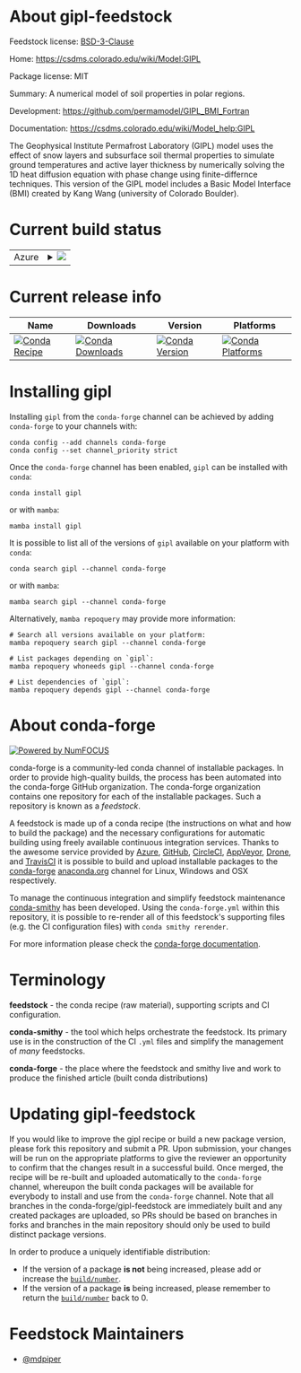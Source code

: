 About gipl-feedstock
====================

Feedstock license: [BSD-3-Clause](https://github.com/conda-forge/gipl-feedstock/blob/main/LICENSE.txt)

Home: https://csdms.colorado.edu/wiki/Model:GIPL

Package license: MIT

Summary: A numerical model of soil properties in polar regions.

Development: https://github.com/permamodel/GIPL_BMI_Fortran

Documentation: https://csdms.colorado.edu/wiki/Model_help:GIPL

The Geophysical Institute Permafrost Laboratory (GIPL) model uses
the effect of snow layers and subsurface soil thermal properties
to simulate ground temperatures and active layer thickness by
numerically solving the 1D heat diffusion equation with phase
change using finite-differnce techniques. This version of the GIPL
model includes a Basic Model Interface (BMI) created by Kang Wang
(university of Colorado Boulder).


Current build status
====================


<table>
    
  <tr>
    <td>Azure</td>
    <td>
      <details>
        <summary>
          <a href="https://dev.azure.com/conda-forge/feedstock-builds/_build/latest?definitionId=7289&branchName=main">
            <img src="https://dev.azure.com/conda-forge/feedstock-builds/_apis/build/status/gipl-feedstock?branchName=main">
          </a>
        </summary>
        <table>
          <thead><tr><th>Variant</th><th>Status</th></tr></thead>
          <tbody><tr>
              <td>linux_64</td>
              <td>
                <a href="https://dev.azure.com/conda-forge/feedstock-builds/_build/latest?definitionId=7289&branchName=main">
                  <img src="https://dev.azure.com/conda-forge/feedstock-builds/_apis/build/status/gipl-feedstock?branchName=main&jobName=linux&configuration=linux%20linux_64_" alt="variant">
                </a>
              </td>
            </tr><tr>
              <td>osx_64</td>
              <td>
                <a href="https://dev.azure.com/conda-forge/feedstock-builds/_build/latest?definitionId=7289&branchName=main">
                  <img src="https://dev.azure.com/conda-forge/feedstock-builds/_apis/build/status/gipl-feedstock?branchName=main&jobName=osx&configuration=osx%20osx_64_" alt="variant">
                </a>
              </td>
            </tr><tr>
              <td>osx_arm64</td>
              <td>
                <a href="https://dev.azure.com/conda-forge/feedstock-builds/_build/latest?definitionId=7289&branchName=main">
                  <img src="https://dev.azure.com/conda-forge/feedstock-builds/_apis/build/status/gipl-feedstock?branchName=main&jobName=osx&configuration=osx%20osx_arm64_" alt="variant">
                </a>
              </td>
            </tr>
          </tbody>
        </table>
      </details>
    </td>
  </tr>
</table>

Current release info
====================

| Name | Downloads | Version | Platforms |
| --- | --- | --- | --- |
| [![Conda Recipe](https://img.shields.io/badge/recipe-gipl-green.svg)](https://anaconda.org/conda-forge/gipl) | [![Conda Downloads](https://img.shields.io/conda/dn/conda-forge/gipl.svg)](https://anaconda.org/conda-forge/gipl) | [![Conda Version](https://img.shields.io/conda/vn/conda-forge/gipl.svg)](https://anaconda.org/conda-forge/gipl) | [![Conda Platforms](https://img.shields.io/conda/pn/conda-forge/gipl.svg)](https://anaconda.org/conda-forge/gipl) |

Installing gipl
===============

Installing `gipl` from the `conda-forge` channel can be achieved by adding `conda-forge` to your channels with:

```
conda config --add channels conda-forge
conda config --set channel_priority strict
```

Once the `conda-forge` channel has been enabled, `gipl` can be installed with `conda`:

```
conda install gipl
```

or with `mamba`:

```
mamba install gipl
```

It is possible to list all of the versions of `gipl` available on your platform with `conda`:

```
conda search gipl --channel conda-forge
```

or with `mamba`:

```
mamba search gipl --channel conda-forge
```

Alternatively, `mamba repoquery` may provide more information:

```
# Search all versions available on your platform:
mamba repoquery search gipl --channel conda-forge

# List packages depending on `gipl`:
mamba repoquery whoneeds gipl --channel conda-forge

# List dependencies of `gipl`:
mamba repoquery depends gipl --channel conda-forge
```


About conda-forge
=================

[![Powered by
NumFOCUS](https://img.shields.io/badge/powered%20by-NumFOCUS-orange.svg?style=flat&colorA=E1523D&colorB=007D8A)](https://numfocus.org)

conda-forge is a community-led conda channel of installable packages.
In order to provide high-quality builds, the process has been automated into the
conda-forge GitHub organization. The conda-forge organization contains one repository
for each of the installable packages. Such a repository is known as a *feedstock*.

A feedstock is made up of a conda recipe (the instructions on what and how to build
the package) and the necessary configurations for automatic building using freely
available continuous integration services. Thanks to the awesome service provided by
[Azure](https://azure.microsoft.com/en-us/services/devops/), [GitHub](https://github.com/),
[CircleCI](https://circleci.com/), [AppVeyor](https://www.appveyor.com/),
[Drone](https://cloud.drone.io/welcome), and [TravisCI](https://travis-ci.com/)
it is possible to build and upload installable packages to the
[conda-forge](https://anaconda.org/conda-forge) [anaconda.org](https://anaconda.org/)
channel for Linux, Windows and OSX respectively.

To manage the continuous integration and simplify feedstock maintenance
[conda-smithy](https://github.com/conda-forge/conda-smithy) has been developed.
Using the ``conda-forge.yml`` within this repository, it is possible to re-render all of
this feedstock's supporting files (e.g. the CI configuration files) with ``conda smithy rerender``.

For more information please check the [conda-forge documentation](https://conda-forge.org/docs/).

Terminology
===========

**feedstock** - the conda recipe (raw material), supporting scripts and CI configuration.

**conda-smithy** - the tool which helps orchestrate the feedstock.
                   Its primary use is in the construction of the CI ``.yml`` files
                   and simplify the management of *many* feedstocks.

**conda-forge** - the place where the feedstock and smithy live and work to
                  produce the finished article (built conda distributions)


Updating gipl-feedstock
=======================

If you would like to improve the gipl recipe or build a new
package version, please fork this repository and submit a PR. Upon submission,
your changes will be run on the appropriate platforms to give the reviewer an
opportunity to confirm that the changes result in a successful build. Once
merged, the recipe will be re-built and uploaded automatically to the
`conda-forge` channel, whereupon the built conda packages will be available for
everybody to install and use from the `conda-forge` channel.
Note that all branches in the conda-forge/gipl-feedstock are
immediately built and any created packages are uploaded, so PRs should be based
on branches in forks and branches in the main repository should only be used to
build distinct package versions.

In order to produce a uniquely identifiable distribution:
 * If the version of a package **is not** being increased, please add or increase
   the [``build/number``](https://docs.conda.io/projects/conda-build/en/latest/resources/define-metadata.html#build-number-and-string).
 * If the version of a package **is** being increased, please remember to return
   the [``build/number``](https://docs.conda.io/projects/conda-build/en/latest/resources/define-metadata.html#build-number-and-string)
   back to 0.

Feedstock Maintainers
=====================

* [@mdpiper](https://github.com/mdpiper/)

